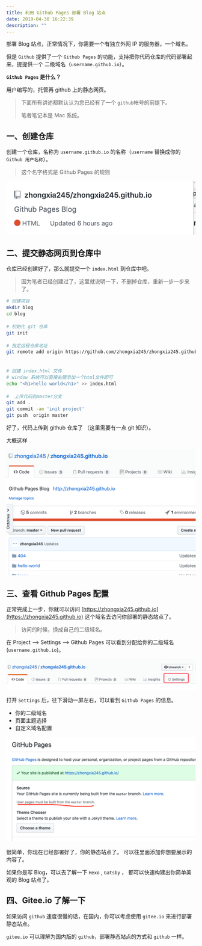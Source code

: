 ```yaml
---
title: 利用 Github Pages 部署 Blog 站点
date: 2019-04-30 16:22:39
description: ""
---
```


部署 Blog 站点，正常情况下，你需要一个有独立外网 IP 的服务器，一个域名。

但是 `Github` 提供了一个 `Github Pages` 的功能，支持把你代码仓库的代码部署起来，提提供一个 二级域名（`username.github.io`）。

**`Github Pages` 是什么？**

用户编写的，托管再 github 上的静态网页。

> 下面所有讲述都默认认为您已经有了一个 `github`帐号的前提下。
>
> 笔者笔记本是 Mac 系统。

## 一、创建仓库

创建一个仓库，名称为 `username.github.io` 的名称（`username` 替换成你的 `Github 用户名称`）。

> 这个名字格式是 Github Pages 的规则

![创建项目](./img1.png)

## 二、提交静态网页到仓库中

仓库已经创建好了，那么就提交一个 `index.html` 到仓库中吧。

> 因为笔者已经创建过了，这里就说明一下，不删掉仓库，重新一步一步来了。

```bash
# 创建项目
mkdir blog
cd blog

# 初始化 git 仓库
git init

# 指定远程仓库地址
git remote add origin https://github.com/zhongxia245/zhongxia245.github.io.git


# 创建 index.html 文件
# window 系统可以直接右键添加一个html文件即可
echo "<h1>hello world</h1>" >> index.html

#  上传代码到master分支
git add .
git commit -am 'init project'
git push  origin master

```

好了，代码上传到 github 仓库了 （这里需要有一点 git 知识）。

大概这样

![项目截图](./img2.png)

## 三、查看 Github Pages 配置

正常完成上一步，你就可以访问 [https://zhongxia245.github.io](https://zhongxia245.github.io) 这个域名去访问你部署的静态站点了。

> 访问的时候，换成自己的二级域名。

在 Project —> Settings —> Github Pages 可以看到分配给你的二级域名 (`username.github.io`)。

![设置位置](./img3.png)

打开 `Settings` 后，往下滑动一屏左右，可以看到 `Github Pages` 的信息。

- 你的二级域名
- 页面主题选择
- 自定义域名配置

![img](./img4.png)

很简单，你现在已经部署好了，你的静态站点了。 可以往里面添加你想要展示的内容了。

如果你是写 Blog，可以去了解一下 `Hexo` , `Gatsby` ， 都可以快速构建出你简单美观的 Blog 站点了。

## 四、Gitee.io 了解一下

如果访问 `github` 速度很慢的话，在国内，你可以考虑使用 `gitee.io` 来进行部署静态站点。

`gitee.io` 可以理解为国内版的 `github`，部署静态站点的方式和 `github` 一样。
